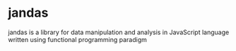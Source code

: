 # jandas
jandas is a library for data manipulation and analysis in JavaScript language written using functional programming paradigm

